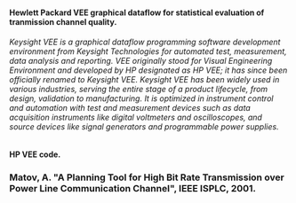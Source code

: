 ####  Hewlett Packard VEE graphical dataflow for statistical evaluation of tranmission channel quality.

###### Keysight VEE is a graphical dataflow programming software development environment from Keysight Technologies for automated test, measurement, data analysis and reporting. VEE originally stood for Visual Engineering Environment and developed by HP designated as HP VEE; it has since been officially renamed to Keysight VEE. Keysight VEE has been widely used in various industries, serving the entire stage of a product lifecycle, from design, validation to manufacturing. It is optimized in instrument control and automation with test and measurement devices such as data acquisition instruments like digital voltmeters and oscilloscopes, and source devices like signal generators and programmable power supplies.

####  **HP VEE** code.

###  Matov, A. "A Planning Tool for High Bit Rate Transmission over Power Line Communication Channel", IEEE ISPLC, 2001.
